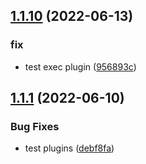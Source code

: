 ## [1.1.10](https://github.com/semantic-release-demos/semantic-release-demo/compare/v1.1.9...v1.1.10) (2022-06-13)


### fix

* test exec plugin ([956893c](https://github.com/semantic-release-demos/semantic-release-demo/commit/956893c30ce649267c9014bf76dced7bd915034d))

## [1.1.1](https://github.com/semantic-release-demos/semantic-release-demo/compare/v1.1.0...v1.1.1) (2022-06-10)


### Bug Fixes

* test plugins ([debf8fa](https://github.com/semantic-release-demos/semantic-release-demo/commit/debf8fabc9ff5da1087eaff3611f230dfe7f6f0e))
